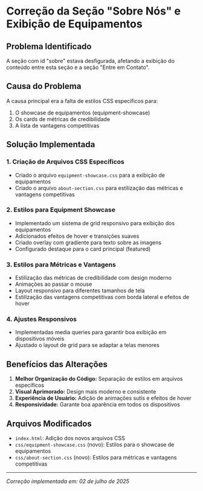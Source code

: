 # Correção da Seção "Sobre Nós" e Exibição de Equipamentos

## Problema Identificado
A seção com id "sobre" estava desfigurada, afetando a exibição do conteúdo entre esta seção e a seção "Entre em Contato".

## Causa do Problema
A causa principal era a falta de estilos CSS específicos para:
1. O showcase de equipamentos (equipment-showcase)
2. Os cards de métricas de credibilidade
3. A lista de vantagens competitivas

## Solução Implementada

### 1. Criação de Arquivos CSS Específicos
- Criado o arquivo `equipment-showcase.css` para a exibição de equipamentos
- Criado o arquivo `about-section.css` para estilização das métricas e vantagens competitivas

### 2. Estilos para Equipment Showcase
- Implementado um sistema de grid responsivo para exibição dos equipamentos
- Adicionados efeitos de hover e transições suaves
- Criado overlay com gradiente para texto sobre as imagens
- Configurado destaque para o card principal (featured)

### 3. Estilos para Métricas e Vantagens
- Estilização das métricas de credibilidade com design moderno
- Animações ao passar o mouse
- Layout responsivo para diferentes tamanhos de tela
- Estilização das vantagens competitivas com borda lateral e efeitos de hover

### 4. Ajustes Responsivos
- Implementadas media queries para garantir boa exibição em dispositivos móveis
- Ajustado o layout de grid para se adaptar a telas menores

## Benefícios das Alterações
1. **Melhor Organização do Código:** Separação de estilos em arquivos específicos
2. **Visual Aprimorado:** Design mais moderno e consistente
3. **Experiência de Usuário:** Adição de animações sutis e efeitos de hover
4. **Responsividade:** Garante boa aparência em todos os dispositivos

## Arquivos Modificados
- `index.html`: Adição dos novos arquivos CSS
- `css/equipment-showcase.css` (novo): Estilos para o showcase de equipamentos
- `css/about-section.css` (novo): Estilos para métricas e vantagens competitivas

---
*Correção implementada em: 02 de julho de 2025*
